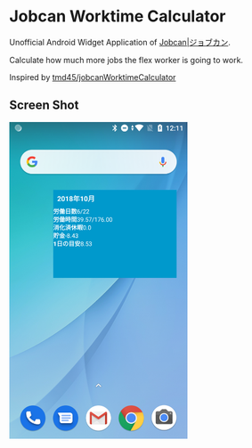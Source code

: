 # Jobcan Worktime Calculator
Unofficial Android Widget Application of [Jobcan|ジョブカン](https://jobcan.ne.jp/).

Calculate how much more jobs the flex worker is going to work.

Inspired by [tmd45/jobcanWorktimeCalculator](https://github.com/tmd45/jobcanWorktimeCalculator)

## Screen Shot
<img src="https://raw.githubusercontent.com/futabooo/Jobcan-Worktime-Calculator/assets/assets/screen-shot.png" width="320">